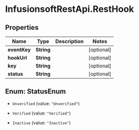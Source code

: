 # InfusionsoftRestApi.RestHook

## Properties
Name | Type | Description | Notes
------------ | ------------- | ------------- | -------------
**eventKey** | **String** |  | [optional] 
**hookUrl** | **String** |  | [optional] 
**key** | **String** |  | [optional] 
**status** | **String** |  | [optional] 


<a name="StatusEnum"></a>
## Enum: StatusEnum


* `Unverified` (value: `"Unverified"`)

* `Verified` (value: `"Verified"`)

* `Inactive` (value: `"Inactive"`)




